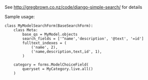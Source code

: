 See <http://gregbrown.co.nz/code/django-simple-search/> for details

Sample usage:

    class MyModelSearchForm(BaseSearchForm):
        class Meta:
            base_qs = MyModel.objects
            search_fields = ['^name','description', '@text', '=id'] 
            fulltext_indexes = (
                ('name', 2),
                ('name,description,text,id', 1),
            )
    
        category = forms.ModelChoiceField(
            queryset = MyCategory.live.all()
        )
    
